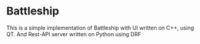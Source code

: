 # Battleship
This is a simple implementation of Battleship with UI written on C++, using QT. And Rest-API server written on Python using DRF
